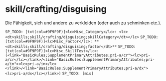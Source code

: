 # skill/crafting/disguising

Die Fähigkeit, sich und andere zu verkleiden (oder auch zu schminken etc.).

`SP_TODO: [txt(col=#9F9F9F)]<lc>Misc_Category</lc>: <lc><dt>skills;skill/crafting/disguising;skillCategory</dt></lc>`
`SP_TODO: [txt(col=#9F9F9F)]<lc>Misc_Factor</lc>: **<dt>skills;skill/crafting/disguising;factor</dt>**`
`SP_TODO: [txt(col=#9F9F9F)]<lc>Misc_SkillTest</lc>: (<link="BasicRules;SupplementPrimaryAttributes;pri-a/cr"><lc>pri-a/cr</lc></link>/<link="BasicRules;SupplementPrimaryAttributes;pri-a/in"><lc>pri-a/in</lc></link>/<link="BasicRules;SupplementPrimaryAttributes;pri-a/dx"><lc>pri-a/dx</lc></link>)`
`SP_TODO: [mis]`